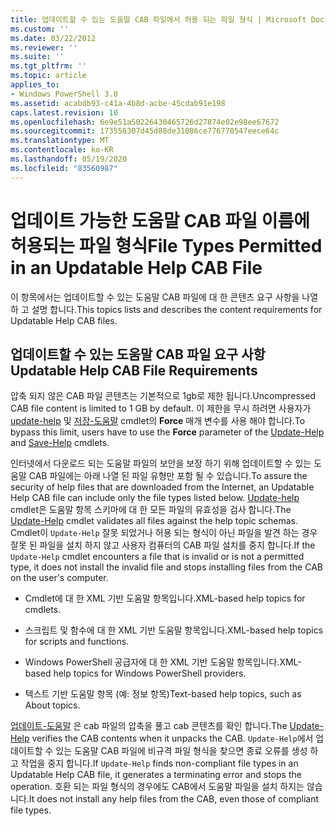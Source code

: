 ```yaml
---
title: 업데이트할 수 있는 도움말 CAB 파일에서 허용 되는 파일 형식 | Microsoft Docs
ms.custom: ''
ms.date: 03/22/2012
ms.reviewer: ''
ms.suite: ''
ms.tgt_pltfrm: ''
ms.topic: article
applies_to:
- Windows PowerShell 3.0
ms.assetid: acabdb93-c41a-4b8d-acbe-45cdab91e198
caps.latest.revision: 10
ms.openlocfilehash: 6e9e51a50226430465726d27874e02e98ee67672
ms.sourcegitcommit: 173556307d45d88de31086ce776770547eece64c
ms.translationtype: MT
ms.contentlocale: ko-KR
ms.lasthandoff: 05/19/2020
ms.locfileid: "83560987"
---
```

# <a name="file-types-permitted-in-an-updatable-help-cab-file"></a><span data-ttu-id="fcc65-102">업데이트 가능한 도움말 CAB 파일 이름에 허용되는 파일 형식</span><span class="sxs-lookup"><span data-stu-id="fcc65-102">File Types Permitted in an Updatable Help CAB File</span></span>

<span data-ttu-id="fcc65-103">이 항목에서는 업데이트할 수 있는 도움말 CAB 파일에 대 한 콘텐츠 요구 사항을 나열 하 고 설명 합니다.</span><span class="sxs-lookup"><span data-stu-id="fcc65-103">This topics lists and describes the content requirements for Updatable Help CAB files.</span></span>

## <a name="updatable-help-cab-file-requirements"></a><span data-ttu-id="fcc65-104">업데이트할 수 있는 도움말 CAB 파일 요구 사항</span><span class="sxs-lookup"><span data-stu-id="fcc65-104">Updatable Help CAB File Requirements</span></span>

<span data-ttu-id="fcc65-105">압축 되지 않은 CAB 파일 콘텐츠는 기본적으로 1gb로 제한 됩니다.</span><span class="sxs-lookup"><span data-stu-id="fcc65-105">Uncompressed CAB file content is limited to 1 GB by default.</span></span> <span data-ttu-id="fcc65-106">이 제한을 무시 하려면 사용자가 [update-help](/powershell/module/Microsoft.PowerShell.Core/Update-Help) 및 [저장-도움말](/powershell/module/Microsoft.PowerShell.Core/Save-Help) cmdlet의 **Force** 매개 변수를 사용 해야 합니다.</span><span class="sxs-lookup"><span data-stu-id="fcc65-106">To bypass this limit, users have to use the **Force** parameter of the [Update-Help](/powershell/module/Microsoft.PowerShell.Core/Update-Help) and [Save-Help](/powershell/module/Microsoft.PowerShell.Core/Save-Help) cmdlets.</span></span>

<span data-ttu-id="fcc65-107">인터넷에서 다운로드 되는 도움말 파일의 보안을 보장 하기 위해 업데이트할 수 있는 도움말 CAB 파일에는 아래 나열 된 파일 유형만 포함 될 수 있습니다.</span><span class="sxs-lookup"><span data-stu-id="fcc65-107">To assure the security of help files that are downloaded from the Internet, an Updatable Help CAB file can include only the file types listed below.</span></span> <span data-ttu-id="fcc65-108">[Update-help](/powershell/module/Microsoft.PowerShell.Core/Update-Help) cmdlet은 도움말 항목 스키마에 대 한 모든 파일의 유효성을 검사 합니다.</span><span class="sxs-lookup"><span data-stu-id="fcc65-108">The [Update-Help](/powershell/module/Microsoft.PowerShell.Core/Update-Help) cmdlet validates all files against the help topic schemas.</span></span> <span data-ttu-id="fcc65-109">Cmdlet이 `Update-Help` 잘못 되었거나 허용 되는 형식이 아닌 파일을 발견 하는 경우 잘못 된 파일을 설치 하지 않고 사용자 컴퓨터의 CAB 파일 설치를 중지 합니다.</span><span class="sxs-lookup"><span data-stu-id="fcc65-109">If the `Update-Help` cmdlet encounters a file that is invalid or is not a permitted type, it does not install the invalid file and stops installing files from the CAB on the user's computer.</span></span>

- <span data-ttu-id="fcc65-110">Cmdlet에 대 한 XML 기반 도움말 항목입니다.</span><span class="sxs-lookup"><span data-stu-id="fcc65-110">XML-based help topics for cmdlets.</span></span>

- <span data-ttu-id="fcc65-111">스크립트 및 함수에 대 한 XML 기반 도움말 항목입니다.</span><span class="sxs-lookup"><span data-stu-id="fcc65-111">XML-based help topics for scripts and functions.</span></span>

- <span data-ttu-id="fcc65-112">Windows PowerShell 공급자에 대 한 XML 기반 도움말 항목입니다.</span><span class="sxs-lookup"><span data-stu-id="fcc65-112">XML-based help topics for Windows PowerShell providers.</span></span>

- <span data-ttu-id="fcc65-113">텍스트 기반 도움말 항목 (예: 정보 항목)</span><span class="sxs-lookup"><span data-stu-id="fcc65-113">Text-based help topics, such as About topics.</span></span>

<span data-ttu-id="fcc65-114">[업데이트-도움말](/powershell/module/Microsoft.PowerShell.Core/Update-Help) 은 cab 파일의 압축을 풀고 cab 콘텐츠를 확인 합니다.</span><span class="sxs-lookup"><span data-stu-id="fcc65-114">The [Update-Help](/powershell/module/Microsoft.PowerShell.Core/Update-Help) verifies the CAB contents when it unpacks the CAB.</span></span> <span data-ttu-id="fcc65-115">`Update-Help`에서 업데이트할 수 있는 도움말 CAB 파일에 비규격 파일 형식을 찾으면 종료 오류를 생성 하 고 작업을 중지 합니다.</span><span class="sxs-lookup"><span data-stu-id="fcc65-115">If `Update-Help` finds non-compliant file types in an Updatable Help CAB file, it generates a terminating error and stops the operation.</span></span> <span data-ttu-id="fcc65-116">호환 되는 파일 형식의 경우에도 CAB에서 도움말 파일을 설치 하지는 않습니다.</span><span class="sxs-lookup"><span data-stu-id="fcc65-116">It does not install any help files from the CAB, even those of compliant file types.</span></span>
